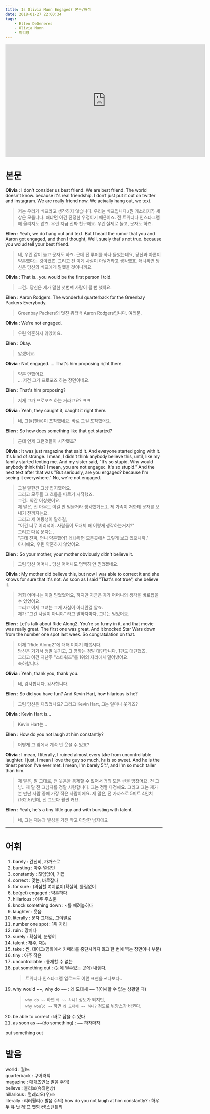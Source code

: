 ```yaml
---
title: Is Olivia Munn Engaged? 본문/해석
date: 2018-01-27 22:00:34
tags:
    - Ellen DeGeneres
    - Olivia Munn
    - 미티영
---
```


<iframe width="640" height="360" src="https://www.youtube.com/embed/6E0o0CFFy2Q" frameborder="0" allow="autoplay; encrypted-media" allowfullscreen></iframe>

# 본문
**Olivia** :
I don't consider us best friend. We are best friend.
The world doesn't know. because it's real friendship.
I don't just put it out on twitter and instagram.
We are really friend now.
We actually hang out, we text.
> 저는 우리가 베프라고 생각하지 않습니다. 우리는 베프입니다.(뭔 개소리지?)
    세상은 모릅니다. 왜냐면 이건 진정한 우정이기 때문이죠.
    전 트위터나 인스타그램에 올리지도 않죠.
    우린 지금 진짜 친구에요.
    우린 실제로 놀고, 문자도 하죠.

**Ellen** :
Yeah, we do hang out and text.
But I heard the rumor that you and Aaron got engaged, and then I thought,
Well, surely that's not true. because you wolud tell your best friend.
> 네, 우린 같이 놀고 문자도 하죠.
    근데 전 루머를 하나 들었는데요, 당신과 아론이 약혼했다는 것이었죠.
    그리고 전 이게 사실이 아닐거라고 생각했죠. 왜냐하면 당신은 당신의 베프에게 말했을 것이니까요. 

**Olivia** :
That is.. you would be the first person I told.
> 그건.. 당신은 제가 말한 첫번쨰 사람이 될 뻔 했어요.

**Ellen** :
Aaron Rodgers. The wonderful quarterback for the Greenbay Packers Everybody.
> Greenbay Packers의 멋진 쿼터백 Aaron Rodgers입니다. 여러분.

**Olivia** :
We're not engaged.
> 우린 약혼하지 않았어요.

**Ellen** :
Okay.
> 알겠어요.

**Olivia** :
Not engaged.
...
That's him proposing right there.
> 약혼 안했어요.  
...
저건 그가 프로포즈 하는 장면이네요.

**Ellen** :
That's him proposing?
> 저게 그가 프로포즈 하는 거라고요? ㅋㅋ

**Olivia** :
Yeah, they caught it, caught it right there.
> 네, 그들(팬들)이 포착했네요. 바로 그걸 포착했어요.

**Ellen** :
So how does something like that get started?
> 근데 언제 그런것들이 시작됐죠?

**Olivia** :
It was just magazine that said it.
And everyone started going with it.
It's kind of strange.
I mean, I didn't think anybody believe this, until, like my family started texting me.
And my sister said,
"It's so stupid. Why would anybody think this?
I mean, you are not engaged. It's so stupid."
And the next text after that was
"But seriously, are you engaged? because I'm seeing it everywhere."
No, we're not engaged.
> 그걸 말한건 그냥 잡지였어요.  
그리고 모두들 그 흐름을 따르기 시작했죠.  
그건.. 약간 이상했어요.  
제 말은, 전 아무도 이걸 안 믿을거라 생각했거든요. 제 가족이 저한테 문자를 보내기 전까지는요.  
그리고 제 여동생이 말하길,  
"이건 너무 어리석어. 사람들이 도대체 왜 이렇게 생각하는거지?"  
그리고 다음 문자는,  
"근데 진짜, 언니 약혼했어? 왜냐하면 모든곳에서 그렇게 보고 있으니까."  
아니에요, 우린 약혼하지 않았어요.  

**Ellen** :
So your mother, your mother obviously didn't believe it.
> 그럼 당신 어머니.. 당신 어머니도 명백히 안 믿었겠네요.

**Olivia** :
My mother did believe this, but now I was able to correct it and she knows for sure that it's not.
As soon as I said "That's not true", she believe it.
> 저희 어머니는 이걸 믿었었어요, 하지만 지금은 제가 어머니의 생각을 바로잡을 수 있었어요.  
그리고 이제 그녀는 그게 사실이 아니란걸 알죠.  
제가 "그건 사실이 아니야" 라고 말하자마자, 그녀는 믿었어요.  

**Ellen** :
Let's talk about Ride Along2.
You're so funny in it, and that movie was really great. The first one was great.
And it knocked Star Wars down from the number one spot last week.
So congratulation on that.
> 이제 "Ride Along2"에 대해 이야기 해봅시다.  
당신은 거기서 정말 웃기고, 그 영화는 정말 대단합니다. 1편도 대단했죠.  
그리고 이건 지난주 "스타워즈"를 1위의 자리에서 밀어냈어요.  
축하합니다.

**Olivia** :
Yeah, thank you, thank you.
> 네, 감사합니다, 감사합니다.

**Ellen** :
So did you have fun? And Kevin Hart, how hilarious is he?
> 그럼 당신은 재밌었나요? 그리고 Kevin Hart, 그는 얼마나 웃기죠?

**Olivia** :
Kevin Hart is...
> Kevin Hart는...

**Ellen** :
How do you not laugh at him constantly?
> 어떻게 그 앞에서 계속 안 웃을 수 있죠?

**Olivia** :
I mean, I literally, I ruined almost every take from uncontrollable laughter.
I just, I mean I love the guy so much, he is so sweet.
And he is the tinest person I've ever met.
I mean, I'm barely 5'4', and I'm so much taller than him.
> 제 말은, 말 그대로, 전 웃음을 통제할 수 없어서 거의 모든 씬을 망쳤어요.
    전 그냥.. 제 말 전 그남자를 정말 사랑합니다. 그는 정말 다정해요.
    그리고 그는 제가 본 만난 사람 중에 가장 작은 사람이에요.
    제 말은, 전 가까스로 5피트 4인치(162.5)인데, 전 그보다 훨씬 커요.

**Ellen** :
Yeah, he's a tiny little guy and with bursting with talent.
> 네, 그는 재능과 열성을 가진 작고 아담한 남자에요

---

# 어휘
1. barely : 간신히, 가까스로
1. bursting : 아주 열성인
1. constantly : 끊임없이, 거듭
1. correct : 맞는, 바로잡다
1. for sure : (의심할 여지없이)확실히, 틀림없이
1. be(get) engaged : 약혼하다
1. hillarious : 아주 주스운
1. knock something down : ~를 때려눕히다
1. laughter : 웃음
1. literally : 문자 그대로, 그야말로
1. number one spot : 1위 자리
1. ruin : 망치다
1. surely : 확실히, 분명히
1. talent : 재주, 재능
1. take : 씬, 테이크(영화에서 카메라를 중단시키지 않고 한 번에 찍는 장면이나 부분)
1. tiny : 아주 작은
1. uncontrollable : 통제할 수 없는  
1. put something out : (눈에 띌수있는 곳에) 내놓다.  
    > 트위터나 인스타그램 업로드도 이런 표현을 쓰나보다..  
1. why would ~~, why do ~~ : 왜 도대체 ~~ ?(이해할 수 없는 상황일 때)  
    > `why do ~~` 하면 `왜 ~~ 하니?` 정도가 되지만,  
    `why would ~~` 하면 `왜 도대체 ~~ 하니?` 정도로 뉘양스가 바뀐다.  
1. be able to correct : 바로 잡을 수 있다  
1. as soon as ~~(do something) : ~~ 하자마자


put something out

# 발음
world : 월l드  
quarterback : 쿠어러백  
magazine : 매개즈인(z 발음 주의)  
believe : 블리브(슈와현상)  
hillarious : 헐레리오(우)스  
literally : 리러뤌리(r 발음 주의)
how do you not laugh at him constantly? : 하우 두 유 낫 레!프 엣힘   컨!스턴틀리


<!-- more -->